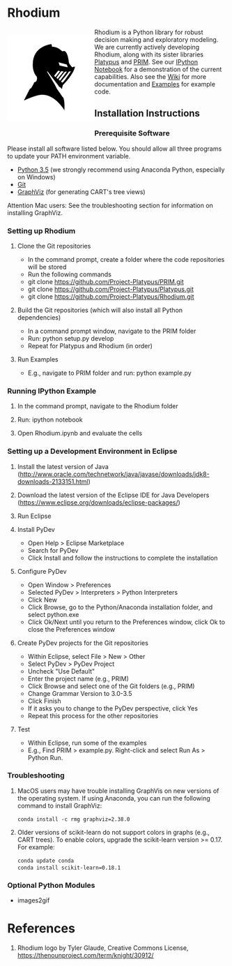 # Rhodium #

<div style="float:left" markdown="1">

![Rhodium Logo](/images/logo.png "Caption")

</div>

Rhodium is a Python library for robust decision making and exploratory
modeling.  We are currently actively developing Rhodium, along with its sister
libraries [Platypus](https://github.com/Project-Platypus/Platypus) and
[PRIM](https://github.com/Project-Platypus/PRIM).  See our
[IPython Notebook](https://gist.github.com/dhadka/a8d7095c98130d8f73bc)
for a demonstration of the current capabilities.  Also see the
[Wiki](https://github.com/Project-Platypus/Rhodium/wiki) for more documentation and
[Examples](https://github.com/Project-Platypus/Rhodium/tree/master/examples) for example code.


## Installation Instructions ##

### Prerequisite Software ###

Please install all software listed below.  You should allow all three programs to update your PATH environment variable.

  * [Python 3.5](https://www.continuum.io/downloads) (we strongly recommend using Anaconda Python, especially on Windows)
  * [Git](https://git-scm.com/downloads)
  * [GraphViz](http://www.graphviz.org/Download.php) (for generating CART's tree views)

Attention Mac users: See the troubleshooting section for information on installing GraphViz.

### Setting up Rhodium ###

  1. Clone the Git repositories

     * In the command prompt, create a folder where the code repositories will be stored
     * Run the following commands
     * git clone https://github.com/Project-Platypus/PRIM.git
     * git clone https://github.com/Project-Platypus/Platypus.git
     * git clone https://github.com/Project-Platypus/Rhodium.git

  2. Build the Git repositories (which will also install all Python dependencies)

     * In a command prompt window, navigate to the PRIM folder
     * Run: python setup.py develop
     * Repeat for Platypus and Rhodium (in order)

  3. Run Examples

     * E.g., navigate to PRIM folder and run: python example.py


### Running IPython Example ###

  1. In the command prompt, navigate to the Rhodium folder

  2. Run: ipython notebook

  3. Open Rhodium.ipynb and evaluate the cells


### Setting up a Development Environment in Eclipse ###

  1. Install the latest version of Java (http://www.oracle.com/technetwork/java/javase/downloads/jdk8-downloads-2133151.html)

  2. Download the latest version of the Eclipse IDE for Java Developers (https://www.eclipse.org/downloads/eclipse-packages/)

  3. Run Eclipse

  4. Install PyDev

     * Open Help > Eclipse Marketplace
     * Search for PyDev
     * Click Install and follow the instructions to complete the installation

  5. Configure PyDev

     * Open Window > Preferences
     * Selected PyDev > Interpreters > Python Interpreters
     * Click New
     * Click Browse, go to the Python/Anaconda installation folder, and select python.exe
     * Click Ok/Next until you return to the Preferences window, click Ok to close the Preferences window

  6. Create PyDev projects for the Git repositories

     * Within Eclipse, select File > New > Other
     * Select PyDev > PyDev Project
     * Uncheck "Use Default"
     * Enter the project name (e.g., PRIM)
     * Click Browse and select one of the Git folders (e.g., PRIM)
     * Change Grammar Version to 3.0-3.5
     * Click Finish
     * If it asks you to change to the PyDev perspective, click Yes
     * Repeat this process for the other repositories

  7. Test

     * Within Eclipse, run some of the examples
     * E.g., Find PRIM > example.py.  Right-click and select Run As > Python Run.

### Troubleshooting ###

  1. MacOS users may have trouble installing GraphVis on new versions of the operating system.  If using Anaconda, you can run the following command to install GraphViz:
  
       ```
       conda install -c rmg graphviz=2.38.0
       ```
     
  2. Older versions of scikit-learn do not support colors in graphs (e.g., CART trees).  To enable colors, upgrade the scikit-learn version >= 0.17.  For example:
  
       ```
       conda update conda
       conda install scikit-learn=0.18.1
       ```


### Optional Python Modules ###

  * images2gif
  
# References

1. Rhodium logo by Tyler Glaude, Creative Commons License, https://thenounproject.com/term/knight/30912/
